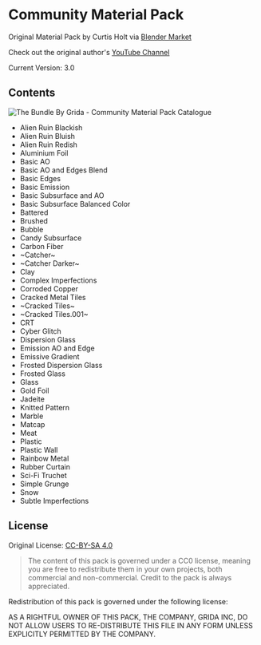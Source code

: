 # Community Material Pack

Original Material Pack by Curtis Holt via [Blender Market](https://blendermarket.com/products/community-material-pack)

Check out the original author's [YouTube Channel](https://www.youtube.com/CurtisHolt/videos)

Current Version: 3.0

## Contents

![The Bundle By Grida - Community Material Pack Catalogue](./catalogue.png)

- Alien Ruin Blackish
- Alien Ruin Bluish
- Alien Ruin Redish
- Aluminium Foil
- Basic AO
- Basic AO and Edges Blend
- Basic Edges
- Basic Emission
- Basic Subsurface and AO
- Basic Subsurface Balanced Color
- Battered
- Brushed
- Bubble
- Candy Subsurface
- Carbon Fiber
- ~Catcher~
- ~Catcher Darker~
- Clay
- Complex Imperfections
- Corroded Copper
- Cracked Metal Tiles
- ~Cracked Tiles~
- ~Cracked Tiles.001~
- CRT
- Cyber Glitch
- Dispersion Glass
- Emission AO and Edge
- Emissive Gradient
- Frosted Dispersion Glass
- Frosted Glass
- Glass
- Gold Foil
- Jadeite
- Knitted Pattern
- Marble
- Matcap
- Meat
- Plastic
- Plastic Wall
- Rainbow Metal
- Rubber Curtain
- Sci-Fi Truchet
- Simple Grunge
- Snow
- Subtle Imperfections

## License

Original License: [CC-BY-SA 4.0](./LICENSE)

> The content of this pack is governed under a CC0 license, meaning you are free to redistribute them in your own projects, both commercial and non-commercial. Credit to the pack is always appreciated.

Redistribution of this pack is governed under the following license:

AS A RIGHTFUL OWNER OF THIS PACK, THE COMPANY, GRIDA INC, DO NOT ALLOW USERS TO RE-DISTRIBUTE THIS FILE IN ANY FORM UNLESS EXPLICITLY PERMITTED BY THE COMPANY.
